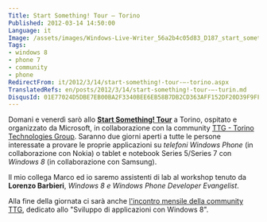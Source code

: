 ```yaml
---
Title: Start Something! Tour – Torino
Published: 2012-03-14 14:50:00
Language: it
Image: /assets/images/Windows-Live-Writer_56a2b4c05d83_D187_start_something_thumb.png
Tags:
- windows 8
- phone 7
- community
- phone
RedirectFrom: it/2012/3/14/start-something!-tour-–-torino.aspx
TranslatedRefs: en/posts/2012/3/14/start-something!-tour-–-turin.md
DisqusId: 01E77024D5DBE7EB00BA2F3340BEE6EB58B7DB2CD363AFF152DF20D39F9FFDAC
---
```

Domani e venerdì sarò allo **<a href="http://blogs.msdn.com/b/italy/archive/2012/02/20/start-something-tour-le-prime-tappe-online.aspx" target="_blank">Start Something! Tour</a>** a Torino, ospitato e organizzato da Microsoft, in collaborazione con la community <a href="http://www.torinotechnologiesgroup.it/Home.aspx" target="_blank">TTG - Torino Technologies Group</a>. Saranno due giorni aperti a tutte le persone interessate a provare le proprie applicazioni su *telefoni Windows Phone* (in collaborazione con Nokia) o tablet e notebook Series 5/Series 7 con *Windows 8* (in collaborazione con Samsung).

Il mio collega Marco ed io saremo assistenti di lab al workshop tenuto da **Lorenzo Barbieri**, *Windows 8 e Windows Phone Developer Evangelist*.

Alla fine della giornata ci sarà anche <a href="http://www.torinotechnologiesgroup.it/eventi/12-02-18/Incontro_community_15_marzo_2012.aspx" target="_blank">l'incontro mensile della community TTG</a>, dedicato allo "Sviluppo di applicazioni con Windows 8".
